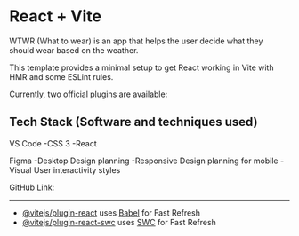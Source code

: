 # React + Vite

WTWR (What to wear) is an app that helps the user decide what they should wear based on the weather.

This template provides a minimal setup to get React working in Vite with HMR and some ESLint rules.

Currently, two official plugins are available:

## Tech Stack (Software and techniques used)

VS Code
-CSS 3
-React

Figma
-Desktop Design planning
-Responsive Design planning for mobile
-Visual User interactivity styles

GitHub Link:

---

- [@vitejs/plugin-react](https://github.com/vitejs/vite-plugin-react/blob/main/packages/plugin-react/README.md) uses [Babel](https://babeljs.io/) for Fast Refresh
- [@vitejs/plugin-react-swc](https://github.com/vitejs/vite-plugin-react-swc) uses [SWC](https://swc.rs/) for Fast Refresh
